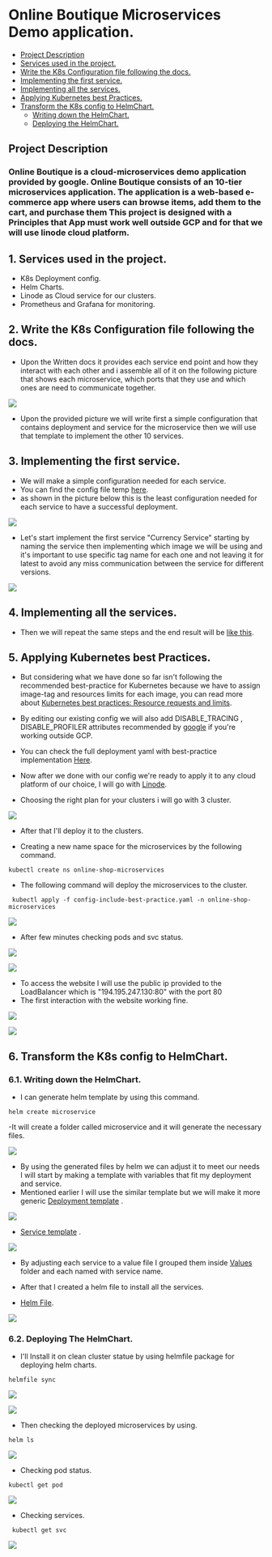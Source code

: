 # Online Boutique Microservices Demo application.
*  [Project Description](#ProjectDescription)
*  [Services used in the project.](#Servicesusedintheproject.)
*  [Write the K8s Configuration file following the docs.](#WritetheK8sConfigurationfilefollowingthedocs.)
*  [Implementing the first service.](#Implementingthefirstservice.)
*  [Implementing all the services.](#Implementingalltheservices.)
*  [Applying Kubernetes best Practices.](#ApplyingKubernetesbestPractices.)
*  [Transform the K8s config to HelmChart.](#TransformtheK8sconfigtoHelmChart.)
	*  [Writing down the HelmChart.](#WritingdowntheHelmChart.)
	*  [Deploying the HelmChart.](#DeployingTheHelmChart.)

<!-- vscode-markdown-toc-config
	numbering=true
	autoSave=true
	/vscode-markdown-toc-config -->
<!-- /vscode-markdown-toc -->

##  <a name='ProjectDescription'></a>Project Description

###  <a name='OnlineBoutiqueisacloud-microservicesdemoapplicationprovidedbygoogle.OnlineBoutiqueconsistsofan10-tiermicroservicesapplication.Theapplicationisaweb-basede-commerceappwhereuserscanbrowseitemsaddthemtothecartandpurchasethemThisprojectisdesignedwithaPrinciplesthatAppmustworkwelloutsideGCPandforthatwewilluselinodecloudplatform.'></a>Online Boutique is a cloud-microservices demo application provided by google. Online Boutique consists of an 10-tier microservices application. The application is a web-based e-commerce app where users can browse items, add them to the cart, and purchase them This project is designed with a Principles that App must work well outside GCP and for that we will use linode cloud platform.


##  1. <a name='Servicesusedintheproject.'></a>Services used in the project.
- K8s Deployment config.
- Helm Charts.
- Linode as Cloud service for our clusters.
- Prometheus and Grafana for monitoring.

##  2. <a name='WritetheK8sConfigurationfilefollowingthedocs.'></a>Write the K8s Configuration file following the docs.

- Upon the Written docs it provides each service end point and how they interact with each other and i assemble all of it on the following picture that shows each microservice, which ports that they use and which ones are need to communicate together.

![](assets/images/000-OnlineShop%20Digram.png)

- Upon the provided picture we will write first a simple configuration that contains deployment and service for the microservice then we will use that template to implement the other 10 services.

##  3. <a name='Implementingthefirstservice.'></a>Implementing the first service.

- We will make a simple configuration needed for each service.
- You can find the config file temp [here](Microservice%20deployment/k8s%20deploy-service-temp.yaml).
- as shown in the picture below this is the least configuration needed for each service to have a successful deployment.

![](assets/images/001-Simple-temp.png)

- Let's start implement the first service "Currency Service" starting by naming the service then implementing which image we will be using and it's important to use specific tag name for each one and not leaving it for latest to avoid any miss communication between the service for different versions.

![](assets/images/002-simple%20service-implementation.png)

##  4. <a name='Implementingalltheservices.'></a>Implementing all the services.
- Then we will repeat the same steps and the end result will be [like this](Microservice%20deployment/config.yaml).

##  5. <a name='ApplyingKubernetesbestPractices.'></a>Applying Kubernetes best Practices.
- But considering what we have done so far isn't following the recommended best-practice for Kubernetes because we have to assign image-tag and resources limits for each image, you can read more about [Kubernetes best practices: Resource requests and limits](https://cloud.google.com/blog/products/containers-kubernetes/kubernetes-best-practices-resource-requests-and-limits).

- By editing our existing config we will also add DISABLE_TRACING , DISABLE_PROFILER attributes recommended by [google](https://github.com/GoogleCloudPlatform/microservices-demo/issues/359) if you're working outside GCP.

- You can check the full deployment yaml with best-practice implementation [Here](Microservice%20deployment/config-include-best-practice.yaml).

- Now after we done with our config we're ready to apply it to any cloud platform of our choice, I will go with 
[Linode](https://www.linode.com).

- Choosing the right plan for your clusters i will go with 3 cluster.

![](assets/images/003-Cluster-linode.png)

- After that I'll deploy it to the clusters.

- Creating a new name space for the microservices by the following command.

```kubectl create ns online-shop-microservices ```
- The following command will deploy the microservices to the cluster.

``` kubectl apply -f config-include-best-practice.yaml -n online-shop-microservices```

![](assets/images/004-Deploying.png)

- After few minutes checking pods and svc status.

![](assets/images/005-Pods.png)

![](assets/images/006-SVC.png)
- To access the website I will use the public ip provided to the LoadBalancer which is "194.195.247.130:80" with the port 80
- The first interaction with the website working fine.

![](assets/images/007-Website-working.png)

![](assets/images/008-checking%20the-rest.png)

##  6. <a name='TransformtheK8sconfigtoHelmChart.'></a>Transform the K8s config to HelmChart.

###  6.1. <a name='WritingdowntheHelmChart.'></a>Writing down the HelmChart.
- I can generate helm template by using this command.

``` helm create microservice ```

-It will create a folder called microservice and it will generate the necessary files.

![](assets/images/009-Generating-Helm-chart.png)

- By using the generated files by helm we can adjust it to meet our needs I will start by making a template with variables that fit my deployment and service.
- Mentioned earlier I will use the similar template but we will make it more generic [Deployment template](Helm%20Charts%20-%20Deployment/charts/microservice/templates/deployment.yaml) .

![](assets/images/010-Generaic-values-temp.png)

- [Service template](Helm%20Charts%20-%20Deployment/charts/microservice/templates/service.yaml) .

![](assets/images/011-Generaic-service-temp.png)

- By adjusting each service to a value file I grouped them inside [Values](Helm%20Charts%20-%20Deployment/values) folder and each named with service name.

- After that I created a helm file to install all the services.

- [Helm File](Helm%20Charts%20-%20Deployment/helmfile.yaml).

![](assets/images/012-HelmFile.png)

###  6.2. <a name='DeployingTheHelmChart.'></a>Deploying The HelmChart.

- I'll Install it on clean cluster statue by using helmfile package for deploying helm charts.

```helmfile sync```

![](assets/images/013-Helmfile-sync01.png)

![](assets/images/014-Helmfile-sync02.png)

- Then checking the deployed microservices by using.

```helm ls```

![](assets/images/015-Helmls.png)

- Checking pod status.

```kubectl get pod```

![](assets/images/016-pods.png)

- Checking services.

``` kubectl get svc```

![](assets/images/017-svc.png)
